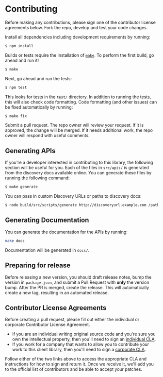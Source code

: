 # Contributing
Before making any contributions, please sign one of the contributor license agreements below. Fork the repo, develop and test your code changes.

Install all dependencies including development requirements by running:

``` sh
$ npm install
```

Builds or tests require the installation of [`make`](https://www.gnu.org/software/make/).  To perform the first build, go ahead and run it!

``` sh
$ make
```

Next, go ahead and run the tests:

```sh
$ npm test
```

This looks for tests in the `test/` directory.  In addition to running the tests, this will also check code formatting.  Code formatting (and other issues) can be fixed automatically by running:

```sh
$ make fix
```

Submit a pull request. The repo owner will review your request. If it is approved, the change will be merged. If it needs additional work, the repo owner will respond with useful comments.

## Generating APIs
If you're a developer interested in contributing to this library, the following section will be useful for you. Each of the files in `src/apis/` is generated from the discovery docs available online. You can generate these files by running the following command:

``` sh
$ make generate
```

You can pass in custom Discovery URLs or paths to discovery docs:

``` sh
$ node build/src/scripts/generate http://discoveryurl.example.com /path/to/discoverydoc.json
```

## Generating Documentation
You can generate the documentation for the APIs by running:

``` sh
make docs
```

Documentation will be generated in `docs/`.

## Preparing for release
Before releasing a new version, you should draft release notes, bump the version in `package.json`, and submit a Pull Request with **only** the version bump. After the PR is merged, create the release.  This will automatically create a new tag, resulting in an automated release. 

## Contributor License Agreements
Before creating a pull request, please fill out either the individual or corporate Contributor License Agreement.

* If you are an individual writing original source code and you're sure you own the intellectual property, then you'll need to sign an [individual CLA][indv-cla].
* If you work for a company that wants to allow you to contribute your work to this client library, then you'll need to sign a [corporate CLA][corp-cla].

Follow either of the two links above to access the appropriate CLA and instructions for how to sign and return it. Once we receive it, we'll add you to the official list of contributors and be able to accept your patches.

[js-guide]: https://google.github.io/styleguide/jsguide.html
[c-linter]: https://code.google.com/p/closure-linter/
[indv-cla]: https://developers.google.com/open-source/cla/individual
[corp-cla]: https://developers.google.com/open-source/cla/corporate
